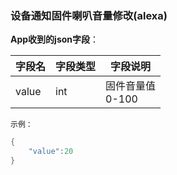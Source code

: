 ### 设备通知固件喇叭音量修改(alexa)


**App收到的json字段**：

| 字段名 | 字段类型 | 字段说明               |
| ------ | -------- | ---------------------- |
| value  | int      | 固件音量值 <br />0-100 |

`示例：`

```c
{
    "value":20
}
```